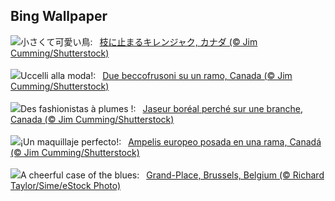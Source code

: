 ## Bing Wallpaper
![](https://www.bing.com/th?id=OHR.WinterWaxwings_JA-JP9441530604_UHD.jpg&w=1000)小さくて可愛い鳥:&nbsp;&ensp;[枝に止まるキレンジャク, カナダ (© Jim Cumming/Shutterstock)](https://www.bing.com/th?id=OHR.WinterWaxwings_JA-JP9441530604_UHD.jpg)
<br><br/>
![](https://www.bing.com/th?id=OHR.WinterWaxwings_IT-IT8371577177_UHD.jpg&w=1000)Uccelli alla moda!:&nbsp;&ensp;[Due beccofrusoni su un ramo, Canada (© Jim Cumming/Shutterstock)](https://www.bing.com/th?id=OHR.WinterWaxwings_IT-IT8371577177_UHD.jpg)
<br><br/>
![](https://www.bing.com/th?id=OHR.WinterWaxwings_FR-FR2348728059_UHD.jpg&w=1000)Des fashionistas à plumes !:&nbsp;&ensp;[Jaseur boréal perché sur une branche, Canada (© Jim Cumming/Shutterstock)](https://www.bing.com/th?id=OHR.WinterWaxwings_FR-FR2348728059_UHD.jpg)
<br><br/>
![](https://www.bing.com/th?id=OHR.WinterWaxwings_ES-ES2516028661_UHD.jpg&w=1000)¡Un maquillaje perfecto!:&nbsp;&ensp;[Ampelis europeo posada en una rama, Canadá (© Jim Cumming/Shutterstock)](https://www.bing.com/th?id=OHR.WinterWaxwings_ES-ES2516028661_UHD.jpg)
<br><br/>
![](https://www.bing.com/th?id=OHR.GrandPlaceXmas_EN-GB3702031642_UHD.jpg&w=1000)A cheerful case of the blues:&nbsp;&ensp;[Grand-Place, Brussels, Belgium (© Richard Taylor/Sime/eStock Photo)](https://www.bing.com/th?id=OHR.GrandPlaceXmas_EN-GB3702031642_UHD.jpg)
<br><br/>
